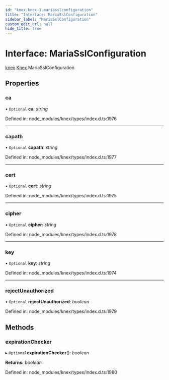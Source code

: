 ```yaml
---
id: "knex.knex-1.mariasslconfiguration"
title: "Interface: MariaSslConfiguration"
sidebar_label: "MariaSslConfiguration"
custom_edit_url: null
hide_title: true
---
```


# Interface: MariaSslConfiguration

[knex](../modules/knex.md).[Knex](../modules/knex.knex-1.md).MariaSslConfiguration

## Properties

### ca

• `Optional` **ca**: *string*

Defined in: node_modules/knex/types/index.d.ts:1976

___

### capath

• `Optional` **capath**: *string*

Defined in: node_modules/knex/types/index.d.ts:1977

___

### cert

• `Optional` **cert**: *string*

Defined in: node_modules/knex/types/index.d.ts:1975

___

### cipher

• `Optional` **cipher**: *string*

Defined in: node_modules/knex/types/index.d.ts:1978

___

### key

• `Optional` **key**: *string*

Defined in: node_modules/knex/types/index.d.ts:1974

___

### rejectUnauthorized

• `Optional` **rejectUnauthorized**: *boolean*

Defined in: node_modules/knex/types/index.d.ts:1979

## Methods

### expirationChecker

▸ `Optional`**expirationChecker**(): *boolean*

**Returns:** *boolean*

Defined in: node_modules/knex/types/index.d.ts:1980
